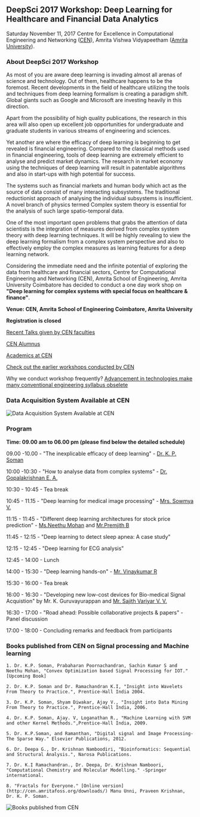 ## DeepSci 2017 Workshop: Deep Learning for Healthcare and Financial Data Analytics

Saturday November 11, 2017
Centre for Excellence in Computational Engineering and Networking ([CEN](https://www.amrita.edu/center/computational-engineering-and-networking)),
Amrita Vishwa Vidyapeetham ([Amrita University](https://www.amrita.edu/)).

### About DeepSci 2017 Workshop

As most of you are aware deep learning is invading almost all arenas of science and technology. Out of them, healthcare happens to be the foremost. Recent developments in the field of healthcare utilizing the tools and techniques from deep learning formalism is creating a paradigm shift. Global giants such as Google and Microsoft are investing heavily in this direction.

Apart from the possibility of high quality publications, the research in this area will also open up excellent job opportunities for undergraduate and graduate students in various streams of engineering and sciences.

Yet another are where the efficacy of deep learning is beginning to get revealed is financial engineering. Compared to the classical methods used in financial engineering, tools of deep learning are extremely efficient to analyse and predict market dynamics. The research in market economy using the techniques of deep learning will result in patentable algorithms and also in start-ups with high potential for success.

The systems such as financial markets and human body which act as the source of data consist of many interacting subsystems. The traditional reductionist approach of analysing the individual subsystems is insufficient. A novel branch of physics termed Complex system theory is essential for the analysis of such large spatio-temporal data.

One of the most important open problems that grabs the attention of data scientists is the integration of measures derived from complex system theory with deep learning techniques. It will be highly revealing to view the deep learning formalism from a complex system perspective and also to effectively employ the complex measures as learning features for a deep learning network.

Considering the immediate need and the infinite potential of exploring the data from healthcare and financial sectors, Centre for Computational Engineering and Networking (CEN), Amrita School of Engineering, Amrita University Coimbatore has decided to conduct a one day work shop on **"Deep learning for complex systems with special focus on healthcare & finance"**.

**Venue: CEN, Amrita School of Engineering Coimbatore, Amrita University** 

**Registration is closed**

[Recent Talks given by CEN faculties](http://nlp.amrita.edu/facultytalk/talks.html)

[CEN Alumnus](http://nlp.amrita.edu/students/index.html)

[Academics at CEN](http://nlp.amrita.edu/cenalumini/cen-alumini.html)

[Check out the earlier workshops conducted by CEN](https://barathiganesh-hb.github.io/cen-workshops/)

Why we conduct workshop frequently?
[Advancement in technologies make many conventional engineering syllabus obselete](https://github.com/BarathiGanesh-HB/cen-deepchem2017/blob/master/RIP.pdf)

### Data Acquisition System Available at CEN
![Data Acquisition System Available at CEN]({{"1.png"}})

### Program

**Time: 09.00 am to 06.00 pm (please find below the detailed schedule)**

09.00 -10.00 - "The inexplicable efficacy of deep learning" - [Dr. K. P. Soman](http://nlp.amrita.edu:8080/somankp/index.html)

10:00 -10:30 - "How to analyse data from complex systems" - [Dr. Gopalakrishnan E. A.](https://www.amrita.edu/faculty/ea-gopalakrishnan)

10:30 - 10:45 - Tea break

10:45 - 11.15 - "Deep learning for medical image processing" - [Mrs. Sowmya V.](https://www.amrita.edu/faculty/v-sowmya)

11:15 - 11:45 - "Different deep learning architectures for stock price prediction" - [Ms.Neethu Mohan](https://scholar.google.com/citations?user=B6zK9XYAAAAJ&hl=en&oi=ao) and [Mr.Premjith B](https://www.researchgate.net/profile/Premjith_B)

11:45 - 12:15 - "Deep learning to detect sleep apnea: A case study"

12:15 - 12:45 - "Deep learning for ECG analysis"

12:45 - 14:00 - Lunch

14:00 - 15:30 - "Deep learning hands-on" - [Mr. Vinaykumar R](https://sites.google.com/site/vinayakumarr77/)

15:30 - 16:00 - Tea break

16:00 - 16:30 - "Developing new low-cost devices for Bio-medical Signal Acquistion" by Mr. K. Guruvayurappan and [Mr. Sajith Variyar V. V.](https://www.amrita.edu/faculty/vv-sajithvariyar)

16:30 - 17:00 - "Road ahead: Possible collaborative projects & papers" - Panel discussion

17:00 - 18:00 - Concluding remarks and feedback from participants

### Books published from CEN on Signal processing and Machine learning

    1. Dr. K.P. Soman, Prabaharan Poornachandran, Sachin Kumar S and Neethu Mohan, "Convex Optimization based Signal Processing for IOT." [Upcoming Book]

    2. Dr. K.P. Soman and Dr. Ramachandran K.I, "Insight into Wavelets From Theory to Practice.", Prentice-Hall India 2004.

    3. Dr. K.P. Soman, Shyam Diwakar, Ajay V., "Insight into Data Mining From Theory to Practice.", Prentice-Hall India, 2006.

    4. Dr. K.P. Soman, Ajay. V, Loganathan R., "Machine Learning with SVM and other Kernel Methods.",Prentice-Hall India, 2009.

    5. Dr. K.P.Soman, and Ramanthan, "Digital signal and Image Processing-The Sparse Way." Elsevier Publications, 2012.

    6. Dr. Deepa G., Dr. Krishnan Namboodiri, "Bioinformatics: Sequential and Structural Analysis.", Narosa Publications.

    7. Dr. K.I Ramachandran., Dr. Deepa, Dr. Krishnan Namboori, "Computational Chemistry and Molecular Modelling." -Springer international.

    8. "Fractals for Everyone." [Online version](http://cen.amritafoss.org/downloads/) Manu Unni, Praveen Krishnan, Dr. K. P. Soman.

![Books published from CEN]({{"books.png"}})

